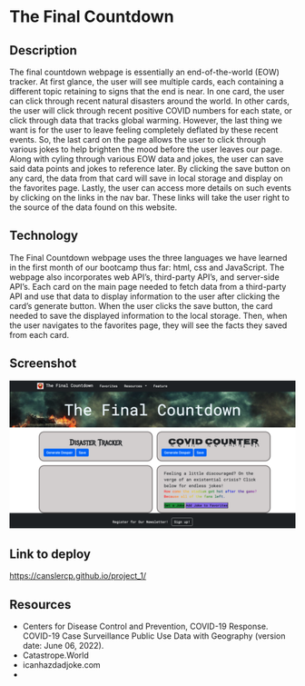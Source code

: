# The Final Countdown

## Description

The final countdown webpage is essentially an end-of-the-world (EOW) tracker. At first glance, the user will see multiple cards, each containing a different topic retaining to signs that the end is near. In one card, the user can click through recent natural disasters around the world. In other cards, the user will click through recent positive COVID numbers for each state, or click through data that tracks global warming. However, the last thing we want is for the user to leave feeling completely deflated by these recent events. So, the last card on the page allows the user to click through various jokes to help brighten the mood before the user leaves our page.
Along with cyling through various EOW data and jokes, the user can save said data points and jokes to reference later. By clicking the save button on any card, the data from that card will save in local storage and display on the favorites page.
Lastly, the user can access more details on such events by clicking on the links in the nav bar. These links will take the user right to the source of the data found on this website.

## Technology

The Final Countdown webpage uses the three languages we have learned in the first month of our bootcamp thus far: html, css and JavaScript. The webpage also incorporates web API’s, third-party API’s, and server-side API’s. Each card on the main page needed to fetch data from a third-party API and use that data to display information to the user after clicking the card’s generate button. When the user clicks the save button, the card needed to save the displayed information to the local storage. Then, when the user navigates to the favorites page, they will see the facts they saved from each card.

## Screenshot

![A preview of the Final Countdown webpage](./assets/images/Screen%20Shot.png)

## Link to deploy

https://canslercp.github.io/project_1/

## Resources

* Centers for Disease Control and Prevention, COVID-19 Response. COVID-19 Case Surveillance Public Use Data with Geography (version date: June 06, 2022).
* Catastrope.World
* icanhazdadjoke.com
* 

